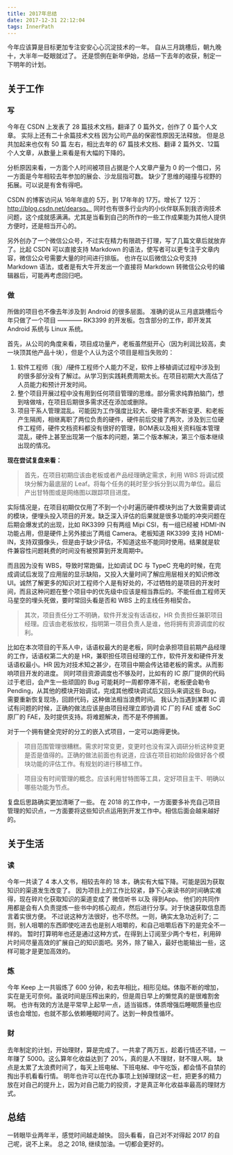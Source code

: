 ```yaml
---
title: 2017年总结
date: 2017-12-31 22:12:04
tags: InnerPath
---
```


今年应该算是目标更加专注安安心心沉淀技术的一年。
自从三月跳槽后，朝九晚十，大半年一眨眼就过了。
还是惯例在新年伊始，总结一下去年的收获，制定一下明年的计划。

## 关于工作

### 写
今年在 CSDN 上发表了 28 篇技术文档，翻译了 0 篇外文，创作了 0 篇个人文章。
实际上还有二十余篇技术文档 因为公司产品的保密性原因无法释放。
但是总共加起来也仅有 50 篇 左右，相比去年的 67 篇技术文档、翻译 2 篇外文、12篇 个人文章，从数量上来看是有大幅的下降的。

分析原因来看，一方面个人时间被项目占据是个人文章产量为 0 的一个借口，另一方面是今年相较去年参加的展会、沙龙屈指可数。
缺少了思维的碰撞与视野的拓展。可以说是有舍有得吧。

CSDN 的博客访问从 16年年底的 5万，到 17年年的 17万。增长了 12万：http://blog.csdn.net/dearsq。
同时也有很多行业内的小伙伴联系到我咨询技术问题，这个成就感满满。尤其是当看到自己的所作的一些工作成果能为其他人提供方便时，还是相当开心的。

另外创办了一个微信公众号，不过实在精力有限疏于打理，写了几篇文章后就放弃了。比起 CSDN 可以直接支持 Markdown 的语法，使写者可以更专注于文章内容，微信公众号需要大量的时间进行排版。
也许在以后微信公众号支持 Markdown 语法，或者是有大牛开发出一个直接将 Markdown 转微信公众号的编辑器后，可能再考虑回归吧。

### 做
所做的项目也不像去年涉及到 Android 的很多层面。
准确的说从三月底跳槽后今年只做了一个项目 ———— RK3399 的开发板。包含部分的工作，即开发其 Android 系统与 Linux 系统。

首先，从公司的角度来看，项目成功量产，老板虽然挺开心（因为利润比较高，卖一块顶其他产品十块），但是个人认为这个项目是相当失败的：
1. 软件工程师（我）/硬件工程师个人能力不足，软件上移植调试过程中涉及到的很多部分没有了解过。从学习到实践耗费周期太长。在项目初期大大高估了人员能力和预计开发时间。
2. 整个项目开展过程中没有用到任何项目管理的思维。部分需求纯靠拍脑门，想到啥做啥，在项目后期很多需求还在添加或删除。
3. 项目干系人管理混乱。可能因为工作强度比较大、硬件需求不断变更、和老板产生隔阂，相继离职了两位负责的硬件，硬件前后交接了两次，涉及到三位硬件工程师，硬件文档资料都没有很好的管理，BOM表以及相关资料版本管理混乱，硬件上甚至出现第一个版本的问题，第二个版本解决，第三个版本继续出现的情况。

**现在尝试复盘来看：**

> 首先，在项目初期应该由老板或者产品经理确定需求，利用 WBS 将调试模块分解为最底层的 Leaf。将每个任务的耗时至少拆分到以周为单位。最后产出甘特图或是网络图以跟踪项目进度。

实际情况是，在项目初期仅仅用了不到一个小时遍历硬件模块列出了大致需要调试的模块，便埋头投入项目的开发。缺乏深入评估的后果就是很多功能的冲突问题在后期会爆发式的出现，比如 RK3399 只有两组 Mipi CSI，有一组已经被 HDMI-IN 功能占用，但是硬件上另外接出了两组 Camera。老板知道 RK3399 支持 HDMI-IN，支持双摄像头，但是由于缺少评估，不知道这些不能同时使用。结果就是软件兼容性问题耗费的时间没有被预算到开发周期中。

而且因为没有 WBS，导致时常跑偏，比如调试 DC 与 TypeC 充电的时候，在完成调试后发现了应用层的显示缺陷，又投入大量时间了解应用层相关的知识修改 UI。诚然了解更多的知识对工程师个人是有好处的，不过牺牲的是项目的开发时间，而且这种问题在整个项目中的优先级中应该是相当靠后的。不能任由工程师天马星空的埋头死做，要时常回头看是否和 WBS 上的主线任务相契合。

> 其次，项目责任分工不明确，软件开发没有话语权，HR 负责担任兼职项目经理。应该由老板放权，指明第一项目负责人是谁，他将拥有资源调度的权利。

比如在本次项目的干系人中，话语权最大的是老板，同时会承担项目前期产品经理的工作，话语权第二大的是 HR，兼职担任项目经理的工作，软件开发和硬件开发话语权最小。HR 因为对技术知之甚少，在项目中期会传达错老板的需求。从而影响项目开发的进度。
同时项目资源调度也不够及时，比如有的 IC 原厂提供的代码过于老旧，会产生一些顽固的 Bug 可能耗时一周都停滞不前，老板便会勒令 Pending，从其他的模块开始调试，完成其他模块调试后又回头来调这些 Bug，需要重新恢复现场，回顾代码，这种做法相当浪费时间。
我认为当遇到某颗 IC 调试有问题的时候，正确的做法应该是由项目经理立即协调 IC 厂的 FAE 或者 SoC 原厂的 FAE，及时提供支持。将难题解决，而不是不停搁置。

对于一个拥有健全完好的分工的嵌入式项目，一定可以跑得更快。

> 项目范围管理很糟糕。需求时常变更，变更时也没有深入调研分析这种变更是否是值得的。正确的做法前面也有说道，应该在项目初始阶段做好各个模块功能的评估工作。有规划的进行移植工作。

> 项目没有时间管理的概念。应该利用甘特图等工具，定好项目主干、明确以哪些功能为节点。

复盘后思路确实更加清晰了一些。
在 2018 的工作中，一方面要多补充自己项目管理的知识点，一方面要将这些知识点运用到开发工作中。相信后面会越来越好的。

## 关于生活

### 读
今年一共读了 4 本人文书，相较去年的 18 本，确实有大幅下降。可能是因为获取知识的渠道发生改变了。
因为项目上的工作比较紧，静下心来读书的时间确实难得，现在碎片化获取知识的渠道变成了 微信听书 以及 得到App。
他们的共同作用都是会有人负责提炼一些书中的核心观点，然后进行分享。对于快速获取信息而言着实很方便。
不过说这种方法很好，也不尽然。一则，确实太急功近利了; 二则，别人咀嚼的东西即使吃进去也是别人咀嚼的，和自己咀嚼后吞下的是完全不一样的。
暂时打算明年也还是通过这种方式，在得到上订阅至少两个专栏，利用碎片时间尽量高效的扩展自己的知识面吧。另外，除了输入，最好也能输出一些，这样可能才是更加高效的。

### 炼
今年 Keep 上一共锻炼了 600 分钟，和去年相比，相形见绌。体脂不断的增加，实在是无可奈何。虽说时间是压榨出来的，但是周日早上的懒觉真的是很难割舍啊。
也许有效的方法是平常早上起早一点，适当锻炼，体质增强后睡眠质量也应该也会增加，也就不那么依赖睡眠时间了。达到一种良性循环。

### 财
去年制定的计划，开始理财，算是完成了。一共拿了两万五，趁着行情还不错，一年赚了 5000。这么算年化收益达到了 20%，真的是人不理财，财不理人啊。
缺点是太累了太浪费时间了，每天上班电梯、下班电梯、中午吃饭，都会情不自禁的掏出手机看看行情。
明年也许可以在代办事项上划掉理财这一栏，把更多的精力放在对自己的提升上，因为对自己能力的投资，才是真正年化收益率最高的理财方式。


## 总结
一转眼毕业两年半，感觉时间越走越快。
回头看看，自己对不对得起 2017 的自己呢，说不上来。
总之 2018, 继续加油。一切都会更好的。











